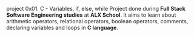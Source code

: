 project
0x01. C - Variables, if, else, while
Project done during **Full Stack Software Engineering studies** at **ALX School**. It aims to learn about arithmetic operators, relational operators, boolean operators, comments, declaring variables and loops in **C language**.
